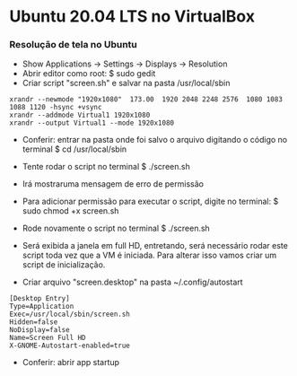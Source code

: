 # Ubuntu 20.04 LTS no VirtualBox

### Resolução de tela no Ubuntu
- Show Applications -> Settings -> Displays -> Resolution
- Abrir editor como root: $ sudo gedit
- Criar script "screen.sh" e salvar na pasta /usr/local/sbin
```
xrandr --newmode "1920x1080"  173.00  1920 2048 2248 2576  1080 1083 1088 1120 -hsync +vsync
xrandr --addmode Virtual1 1920x1080
xrandr --output Virtual1 --mode 1920x1080
```
  - Conferir: entrar na pasta onde foi salvo o arquivo digitando o código no terminal $ cd /usr/local/sbin
  - Tente rodar o script no terminal $ ./screen.sh
  - Irá mostraruma mensagem de erro de permissão

- Para adicionar permissão para executar o script, digite no terminal: $ sudo chmod +x screen.sh
- Rode novamente o script no terminal $ ./screen.sh
- Será exibida a janela em full HD, entretando, será necessário rodar este script toda vez que a VM é iniciada. Para alterar isso vamos criar um script de inicialização.
- Criar arquivo "screen.desktop" na pasta ~/.config/autostart
```
[Desktop Entry]
Type=Application
Exec=/usr/local/sbin/screen.sh
Hidden=false
NoDisplay=false
Name=Screen Full HD
X-GNOME-Autostart-enabled=true
```
  - Conferir: abrir app startup
